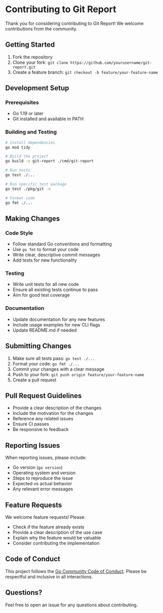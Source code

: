 # Contributing to Git Report

Thank you for considering contributing to Git Report! We welcome contributions from the community.

## Getting Started

1. Fork the repository
2. Clone your fork: `git clone https://github.com/yourusername/git-report.git`
3. Create a feature branch: `git checkout -b feature/your-feature-name`

## Development Setup

### Prerequisites

- Go 1.19 or later
- Git installed and available in PATH

### Building and Testing

```bash
# Install dependencies
go mod tidy

# Build the project
go build -o git-report ./cmd/git-report

# Run tests
go test ./...

# Run specific test package
go test ./pkg/git -v

# Format code
go fmt ./...
```

## Making Changes

### Code Style

- Follow standard Go conventions and formatting
- Use `go fmt` to format your code
- Write clear, descriptive commit messages
- Add tests for new functionality

### Testing

- Write unit tests for all new code
- Ensure all existing tests continue to pass
- Aim for good test coverage

### Documentation

- Update documentation for any new features
- Include usage examples for new CLI flags
- Update README.md if needed

## Submitting Changes

1. Make sure all tests pass: `go test ./...`
2. Format your code: `go fmt ./...`
3. Commit your changes with a clear message
4. Push to your fork: `git push origin feature/your-feature-name`
5. Create a pull request

## Pull Request Guidelines

- Provide a clear description of the changes
- Include the motivation for the changes
- Reference any related issues
- Ensure CI passes
- Be responsive to feedback

## Reporting Issues

When reporting issues, please include:

- Go version (`go version`)
- Operating system and version
- Steps to reproduce the issue
- Expected vs actual behavior
- Any relevant error messages

## Feature Requests

We welcome feature requests! Please:

- Check if the feature already exists
- Provide a clear description of the use case
- Explain why the feature would be valuable
- Consider contributing the implementation

## Code of Conduct

This project follows the [Go Community Code of Conduct](https://golang.org/conduct). Please be respectful and inclusive in all interactions.

## Questions?

Feel free to open an issue for any questions about contributing.